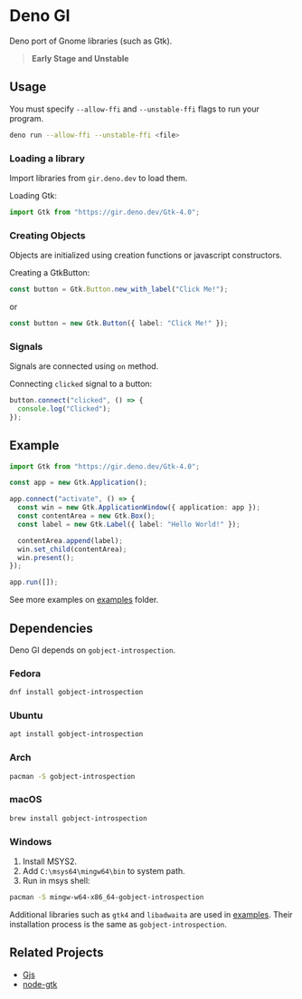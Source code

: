 # Deno GI

Deno port of Gnome libraries (such as Gtk).

> **Early Stage and Unstable**

## Usage

You must specify `--allow-ffi` and `--unstable-ffi` flags to run your program.

```sh
deno run --allow-ffi --unstable-ffi <file>
```

### Loading a library

Import libraries from `gir.deno.dev` to load them.

Loading Gtk:

```ts
import Gtk from "https://gir.deno.dev/Gtk-4.0";
```

### Creating Objects

Objects are initialized using creation functions or javascript constructors.

Creating a GtkButton:

```ts
const button = Gtk.Button.new_with_label("Click Me!");
```

or

```ts
const button = new Gtk.Button({ label: "Click Me!" });
```

### Signals

Signals are connected using `on` method.

Connecting `clicked` signal to a button:

```ts
button.connect("clicked", () => {
  console.log("Clicked");
});
```

## Example

```ts
import Gtk from "https://gir.deno.dev/Gtk-4.0";

const app = new Gtk.Application();

app.connect("activate", () => {
  const win = new Gtk.ApplicationWindow({ application: app });
  const contentArea = new Gtk.Box();
  const label = new Gtk.Label({ label: "Hello World!" });

  contentArea.append(label);
  win.set_child(contentArea);
  win.present();
});

app.run([]);
```

See more examples on [examples] folder.

## Dependencies

Deno GI depends on `gobject-introspection`.

### Fedora

```sh
dnf install gobject-introspection
```

### Ubuntu

```sh
apt install gobject-introspection
```

### Arch

```sh
pacman -S gobject-introspection
```

### macOS

```sh
brew install gobject-introspection
```

### Windows

1. Install MSYS2.
2. Add `C:\msys64\mingw64\bin` to system path.
3. Run in msys shell:

```sh
pacman -S mingw-w64-x86_64-gobject-introspection
```

Additional libraries such as `gtk4` and `libadwaita` are used in [examples].
Their installation process is the same as `gobject-introspection`.

## Related Projects

- [Gjs]
- [node-gtk]

[examples]: ./examples/
[Gjs]: https://gitlab.gnome.org/GNOME/gjs
[node-gtk]: https://github.com/romgrk/node-gtk
